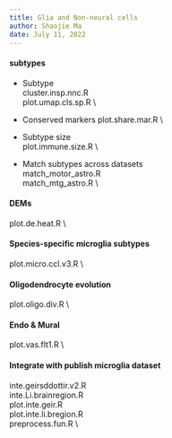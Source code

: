 ```yaml
---
title: Glia and Non-neural cells
author: Shaojie Ma
date: July 11, 2022
---
```



#### subtypes
- Subtype  \
cluster.insp.nnc.R \
plot.umap.cls.sp.R \

- Conserved markers
plot.share.mar.R \

- Subtype size \
plot.immune.size.R \

- Match subtypes across datasets \
match_motor_astro.R \
match_mtg_astro.R \


#### DEMs
plot.de.heat.R \


#### Species-specific microglia subtypes
plot.micro.ccl.v3.R \


#### Oligodendrocyte evolution
plot.oligo.div.R \


#### Endo & Mural
plot.vas.flt1.R \


#### Integrate with publish microglia dataset
inte.geirsddottir.v2.R \
inte.Li.brainregion.R \
plot.inte.geir.R \
plot.inte.li.bregion.R \
preprocess.fun.R \











